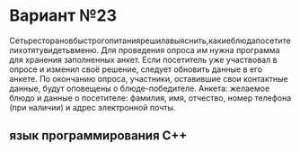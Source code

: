 # Вариант №23
Сетьресторановбыстрогопитаниярешилавыяснить,какиеблюдапосетителихотятувидетьвменю. Для проведения опроса им нужна программа для хранения заполненных анкет. Если посетитель уже участвовал в опросе и изменил своё решение, следует обновить данные в его анкете. По окончанию опроса, участники, оставившие свои контактные данные, будут оповещены о блюде-победителе. Анкета: желаемое блюдо и данные о посетителе: фамилия, имя, отчество, номер телефона (при наличии) и адрес электронной почты.

## язык программирования С++ 

